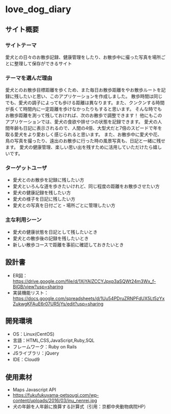 # love_dog_diary

## サイト概要
### サイトテーマ
愛犬との日々のお散歩記録、健康管理をしたり、お散歩中に撮った写真を場所ごとに整理して保存ができるサイト

### テーマを選んだ理由
愛犬とのお散歩目標距離を歩くため、また毎日お散歩距離をやお散歩ルートを記録に残したいと思い、このアプリケーションを作成しました。
散歩時間は同じでも、愛犬の調子によっても歩ける距離は異なります。また、クンクンする時間が長くて時間内に一定距離を歩けなかったりもすると思います。
そんな時でもお散歩距離を測って残しておければ、次のお散歩で調整できます！
他にもこのアプリケーションでは、愛犬の食欲や排せつの状態を記録できます。
愛犬の人間年齢も日記に表示されるので、人間の4倍、大型犬だと7倍のスピードで年を取る愛犬をより愛おしく感じられると思います。
また、お散歩中に愛犬や花、鳥の写真を撮ったり、遠出のお散歩に行った時の風景写真も、日記と一緒に残せます。
愛犬の健康管理、楽しい思い出を残すために活用していただけたら嬉しいです。

### ターゲットユーザ
* 愛犬とのお散歩を記録に残したい方
* 愛犬といろんな道を歩きたいけれど、同じ程度の距離をお散歩させたい方
* 愛犬の健康記録を残したい方
* 愛犬の様子を日記に残したい方
* 愛犬との写真を日付ごと・場所ごとに管理したい方

### 主な利用シーン
* 愛犬の健康状態を日記として残したいとき
* 愛犬との散歩後の記録を残したいとき
* 新しい散歩コースで距離を事前に確認しておきたいとき

## 設計書
* ER図：https://drive.google.com/file/d/1XjYAIZCCYJpxp3aSQWt24m3Wx_f-BiGB/view?usp=sharing
* 実装機能リスト：https://docs.google.com/spreadsheets/d/1Uu54PDruZRNPFdUX5Lt5zYxZukwgKFAuE6r07UR5jYs/edit?usp=sharing


## 開発環境
* OS：Linux(CentOS)
* 言語：HTML,CSS,JavaScript,Ruby,SQL
* フレームワーク：Ruby on Rails
* JSライブラリ：jQuery
* IDE：Cloud9

## 使用素材
* Maps Javascript API
* https://fukufukuyama-petsougi.com/wp-content/uploads/2016/03/inu_nenrei.jpg
* 犬の年齢を人年齢に換算する計算式（引用：京都中央動物病院HP）
